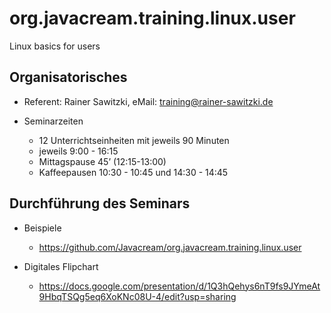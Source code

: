 # org.javacream.training.linux.user
Linux basics for users

## Organisatorisches

* Referent: Rainer Sawitzki, eMail: training@rainer-sawitzki.de

* Seminarzeiten
  * 12 Unterrichtseinheiten mit jeweils 90 Minuten
  * jeweils 9:00 - 16:15
  * Mittagspause 45’ (12:15-13:00)
  * Kaffeepausen 10:30 - 10:45 und 14:30 - 14:45


## Durchführung des Seminars

* Beispiele
  * https://github.com/Javacream/org.javacream.training.linux.user

* Digitales Flipchart
  * https://docs.google.com/presentation/d/1Q3hQehys6nT9fs9JYmeAt9HbqTSQg5eq6XoKNc08U-4/edit?usp=sharing
